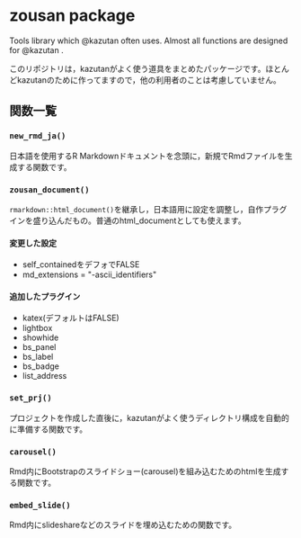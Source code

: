 zousan package
==============

Tools library which @kazutan often uses. Almost all functions are designed for @kazutan .

このリポジトリは，kazutanがよく使う道具をまとめたパッケージです。ほとんどkazutanのために作ってますので，他の利用者のことは考慮していません。

関数一覧
--------

### `new_rmd_ja()`

日本語を使用するR Markdownドキュメントを念頭に，新規でRmdファイルを生成する関数です。

### `zousan_document()`

`rmarkdown::html_document()`を継承し，日本語用に設定を調整し，自作プラグインを盛り込んだもの。普通のhtml\_documentとしても使えます。

#### 変更した設定

-   self\_containedをデフォでFALSE
-   md\_extensions = "-ascii\_identifiers"

#### 追加したプラグイン

-   katex(デフォルトはFALSE)
-   lightbox
-   showhide
-   bs\_panel
-   bs\_label
-   bs\_badge
-   list\_address

### `set_prj()`

プロジェクトを作成した直後に，kazutanがよく使うディレクトリ構成を自動的に準備する関数です。

### `carousel()`

Rmd内にBootstrapのスライドショー(carousel)を組み込むためのhtmlを生成する関数です。

### `embed_slide()`

Rmd内にslideshareなどのスライドを埋め込むための関数です。
